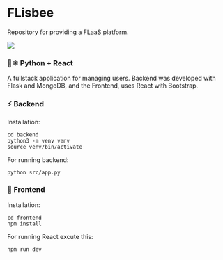 # FLisbee
Repository for providing a FLaaS platform.

<img
    src="./docs/images/flaskreact.png"
/>

### 🐍⚛️ Python + React
A fullstack application for managing users. Backend was developed with Flask and MongoDB, and the Frontend, uses React with Bootstrap. 


### ⚡️ Backend

Installation:
```
cd backend
python3 -m venv venv
source venv/bin/activate
```

For running backend:
```
python src/app.py
```

### 🎨 Frontend
Installation:
```
cd frontend
npm install
```

For running React excute this:
```
npm run dev
```
